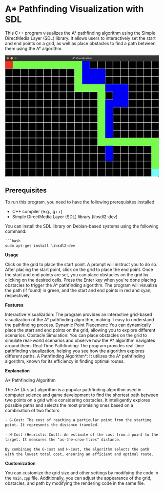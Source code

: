# A* Pathfinding Visualization with SDL

This C++ program visualizes the A* pathfinding algorithm using the Simple DirectMedia Layer (SDL) library. It allows users to interactively set the start and end points on a grid, as well as place obstacles to find a path between them using the A* algorithm.

![A* Pathfinding Visualization](A*.png)

## Prerequisites

To run this program, you need to have the following prerequisites installed:

- C++ compiler (e.g., g++)
- Simple DirectMedia Layer (SDL) library (libsdl2-dev)

You can install the SDL library on Debian-based systems using the following command:

    ```bash
    sudo apt-get install libsdl2-dev

**Usage**

Click on the grid to place the start point. A prompt will instruct you to do so.
After placing the start point, click on the grid to place the end point.
Once the start and end points are set, you can place obstacles on the grid by clicking on the desired cells.
Press the Enter key when you're done placing obstacles to trigger the A* pathfinding algorithm.
The program will visualize the path (if found) in green, and the start and end points in red and cyan, respectively.

**Features**

Interactive Visualization: The program provides an interactive grid-based visualization of the A* pathfinding algorithm, making it easy to understand the pathfinding process.
Dynamic Point Placement: You can dynamically place the start and end points on the grid, allowing you to explore different scenarios.
Obstacle Simulation: You can place obstacles on the grid to simulate real-world scenarios and observe how the A* algorithm navigates around them.
Real-Time Pathfinding: The program provides real-time pathfinding visualization, helping you see how the algorithm explores different paths.
A Pathfinding Algorithm*: It utilizes the A* pathfinding algorithm, known for its efficiency in finding optimal routes.

**Explanation**

A* Pathfinding Algorithm

The A* (A-star) algorithm is a popular pathfinding algorithm used in computer science and game development to find the shortest path between two points on a grid while considering obstacles. It intelligently explores possible paths and selects the most promising ones based on a combination of two factors:

    - G-Cost: The cost of reaching a particular point from the starting point. It represents the distance traveled.

    - H-Cost (Heuristic Cost): An estimate of the cost from a point to the target. It measures the "as-the-crow-flies" distance.

    By combining the G-Cost and H-Cost, the algorithm selects the path with the lowest total cost, ensuring an efficient and optimal route.


**Customization**

You can customize the grid size and other settings by modifying the code in the `main.cpp` file. Additionally, you can adjust the appearance of the grid, obstacles, and path by modifying the rendering code in the same file.

